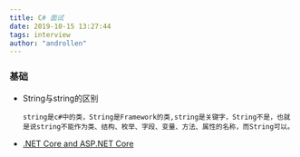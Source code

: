 ```yaml
---
title: C# 面试    
date: 2019-10-15 13:27:44  
tags: interview
author: "androllen"
---
```


### 基础
- String与string的区别
  ```
  string是c#中的类，String是Framework的类,string是关键字，String不是，也就是说string不能作为类、结构、枚举、字段、变量、方法、属性的名称，而String可以。
  ```

- [.NET Core and ASP.NET Core ](https://github.com/androllen/KnowlegeRepository/issues/1)

